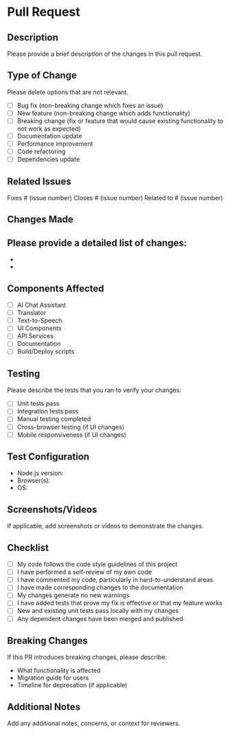 # Pull Request

## Description
Please provide a brief description of the changes in this pull request.

## Type of Change
Please delete options that are not relevant.

- [ ] Bug fix (non-breaking change which fixes an issue)
- [ ] New feature (non-breaking change which adds functionality)
- [ ] Breaking change (fix or feature that would cause existing functionality to not work as expected)
- [ ] Documentation update
- [ ] Performance improvement
- [ ] Code refactoring
- [ ] Dependencies update

## Related Issues
Fixes # (issue number)
Closes # (issue number)
Related to # (issue number)

## Changes Made
Please provide a detailed list of changes:
- 
- 
- 

## Components Affected
- [ ] AI Chat Assistant
- [ ] Translator
- [ ] Text-to-Speech
- [ ] UI Components
- [ ] API Services
- [ ] Documentation
- [ ] Build/Deploy scripts

## Testing
Please describe the tests that you ran to verify your changes:
- [ ] Unit tests pass
- [ ] Integration tests pass
- [ ] Manual testing completed
- [ ] Cross-browser testing (if UI changes)
- [ ] Mobile responsiveness (if UI changes)

## Test Configuration
- Node.js version: 
- Browser(s): 
- OS: 

## Screenshots/Videos
If applicable, add screenshots or videos to demonstrate the changes.

## Checklist
- [ ] My code follows the code style guidelines of this project
- [ ] I have performed a self-review of my own code
- [ ] I have commented my code, particularly in hard-to-understand areas
- [ ] I have made corresponding changes to the documentation
- [ ] My changes generate no new warnings
- [ ] I have added tests that prove my fix is effective or that my feature works
- [ ] New and existing unit tests pass locally with my changes
- [ ] Any dependent changes have been merged and published

## Breaking Changes
If this PR introduces breaking changes, please describe:
- What functionality is affected
- Migration guide for users
- Timeline for deprecation (if applicable)

## Additional Notes
Add any additional notes, concerns, or context for reviewers.
